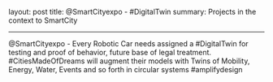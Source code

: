 layout: post
title: @SmartCityexpo - #DigitalTwin
summary: Projects in the context to SmartCity

---

@SmartCityexpo - Every Robotic Car needs assigned a #DigitalTwin for testing and proof of behavior, future base of legal treatment. #CitiesMadeOfDreams will augment their models with Twins of Mobility, Energy, Water, Events and so forth in circular systems #amplifydesign